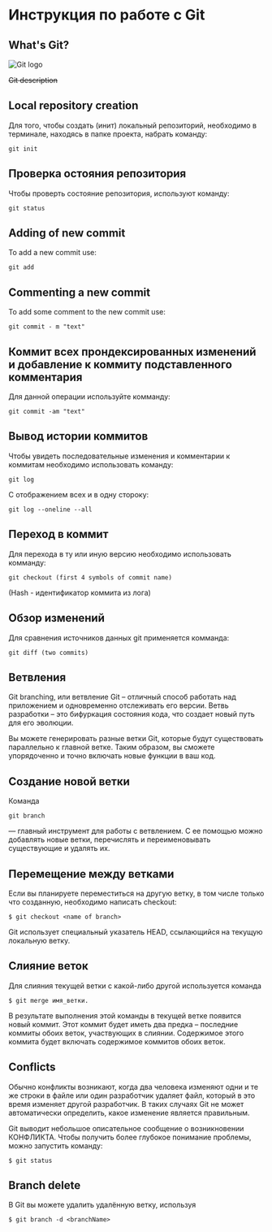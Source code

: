 # **Инструкция по работе с Git**

## What's Git?

![Git logo](images/git_logo.jpg)

~~Git description~~

## Local repository creation
Для того, чтобы создать (инит) локальный репозиторий, необходимо в терминале, находясь в папке проекта, набрать команду:

    git init
    
## Проверка остояния репозитория

Чтобы проверть состояние репозитория, используют команду:

    git status

## Adding of new commit

To add a new commit use:

    git add

## Commenting a new commit

To add some comment to the new commit use:

    git commit - m "text"

## Коммит всех прондексированных изменений  и добавление  к коммиту подставленного комментария

Для данной операции используйте комманду:

    git commit -am "text"

## Вывод истории коммитов

Чтобы увидеть последовательные изменения и комментарии к коммитам необходимо использовать команду:

    git log

С отображением всех и в одну стороку:

    git log --oneline --all

## Переход в коммит

Для перехода в ту или иную версию необходимо использовать комманду:

    git checkout (first 4 symbols of commit name)
(Hash - идентификатор коммита из лога)
## Обзор изменений

Для сравнения источников  данных git применяется комманда:

    git diff (two commits)

## Ветвления

Git branching, или ветвление Git – отличный способ работать над приложением и одновременно отслеживать его версии. Ветвь разработки – это бифуркация состояния кода, что создает новый путь для его эволюции. 

Вы можете генерировать разные ветки Git, которые будут существовать параллельно к главной ветке. Таким образом, вы сможете упорядоченно и точно включать новые функции в ваш код.

## Создание новой ветки

Команда 

    git branch
    
 — главный инструмент для работы с ветвлением. С ее помощью можно добавлять новые ветки, перечислять и переименовывать существующие и удалять их. 

## Перемещение между ветками

 Если вы планируете переместиться на другую ветку, в том числе только что созданную, необходимо написать checkout: 

    $ git checkout <name of branch>
 
 Git использует специальный указатель HEAD, ссылающийся на текущую локальную ветку.

 ## Слияние веток

 Для слияния текущей ветки с какой-либо другой используется команда

    $ git merge имя_ветки.

В результате выполнения этой команды в текущей ветке появится новый коммит. Этот коммит будет иметь два предка – последние коммиты обоих веток, участвующих в слиянии. Содержимое этого коммита будет включать содержимое коммитов обоих веток.

## Conflicts

Обычно конфликты возникают, когда два человека изменяют одни и те же строки в файле или один разработчик удаляет файл, который в это время изменяет другой разработчик. В таких случаях Git не может автоматически определить, какое изменение является правильным.

Git выводит небольшое описательное сообщение о возникновении КОНФЛИКТА. Чтобы получить более глубокое понимание проблемы, можно запустить команду:

    $ git status

## Branch delete

В Git вы можете удалить удалённую ветку, используя
    
    $ git branch -d <branchName>

